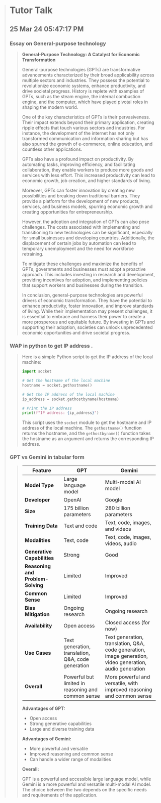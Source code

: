 > # Tutor Talk
> 
> ## 25 Mar 24 05:47:17 PM
> 
> ### Essay on General-purpose technology
> > **General-Purpose Technology: A Catalyst for Economic Transformation**
> > 
> > General-purpose technologies (GPTs) are transformative advancements characterized by their broad applicability across multiple sectors and industries. They possess the potential to revolutionize economic systems, enhance productivity, and drive societal progress. History is replete with examples of GPTs, such as the steam engine, the internal combustion engine, and the computer, which have played pivotal roles in shaping the modern world.
> > 
> > One of the key characteristics of GPTs is their pervasiveness. Their impact extends beyond their primary application, creating ripple effects that touch various sectors and industries. For instance, the development of the internet has not only transformed communication and information sharing but has also spurred the growth of e-commerce, online education, and countless other applications.
> > 
> > GPTs also have a profound impact on productivity. By automating tasks, improving efficiency, and facilitating collaboration, they enable workers to produce more goods and services with less effort. This increased productivity can lead to economic growth, job creation, and higher standards of living.
> > 
> > Moreover, GPTs can foster innovation by creating new possibilities and breaking down traditional barriers. They provide a platform for the development of new products, services, and business models, spurring economic growth and creating opportunities for entrepreneurship.
> > 
> > However, the adoption and integration of GPTs can also pose challenges. The costs associated with implementing and transitioning to new technologies can be significant, especially for small businesses and developing countries. Additionally, the displacement of certain jobs by automation can lead to temporary unemployment and the need for workforce retraining.
> > 
> > To mitigate these challenges and maximize the benefits of GPTs, governments and businesses must adopt a proactive approach. This includes investing in research and development, providing incentives for adoption, and implementing policies that support workers and businesses during the transition.
> > 
> > In conclusion, general-purpose technologies are powerful drivers of economic transformation. They have the potential to enhance productivity, foster innovation, and improve standards of living. While their implementation may present challenges, it is essential to embrace and harness their power to create a more prosperous and equitable future. By investing in GPTs and supporting their adoption, societies can unlock unprecedented economic opportunities and drive societal progress.
> ### WAP in python to get IP address .
> > Here is a simple Python script to get the IP address of the local machine:
> > 
> > ```python
> > import socket
> > 
> > # Get the hostname of the local machine
> > hostname = socket.gethostname()
> > 
> > # Get the IP address of the local machine
> > ip_address = socket.gethostbyname(hostname)
> > 
> > # Print the IP address
> > print(f"IP address: {ip_address}")
> > ```
> > 
> > This script uses the `socket` module to get the hostname and IP address of the local machine. The `gethostname()` function returns the hostname, and the `gethostbyname()` function takes the hostname as an argument and returns the corresponding IP address.
> ### GPT vs Gemini in tabular form 
> > | Feature | GPT | Gemini |
> > |---|---|---|
> > | **Model Type** | Large language model | Multi-modal AI model |
> > | **Developer** | OpenAI | Google |
> > | **Size** | 175 billion parameters | 280 billion parameters |
> > | **Training Data** | Text and code | Text, code, images, and videos |
> > | **Modalities** | Text, code | Text, code, images, videos, audio |
> > | **Generative Capabilities** | Strong | Good |
> > | **Reasoning and Problem-Solving** | Limited | Improved |
> > | **Common Sense** | Limited | Improved |
> > | **Bias Mitigation** | Ongoing research | Ongoing research |
> > | **Availability** | Open access | Closed access (for now) |
> > | **Use Cases** | Text generation, translation, Q&A, code generation | Text generation, translation, Q&A, code generation, image generation, video generation, audio generation |
> > | **Overall** | Powerful but limited in reasoning and common sense | More powerful and versatile, with improved reasoning and common sense |
> > 
> > **Advantages of GPT:**
> > 
> > * Open access
> > * Strong generative capabilities
> > * Large and diverse training data
> > 
> > **Advantages of Gemini:**
> > 
> > * More powerful and versatile
> > * Improved reasoning and common sense
> > * Can handle a wider range of modalities
> > 
> > **Overall:**
> > 
> > GPT is a powerful and accessible large language model, while Gemini is a more powerful and versatile multi-modal AI model. The choice between the two depends on the specific needs and requirements of the application.
